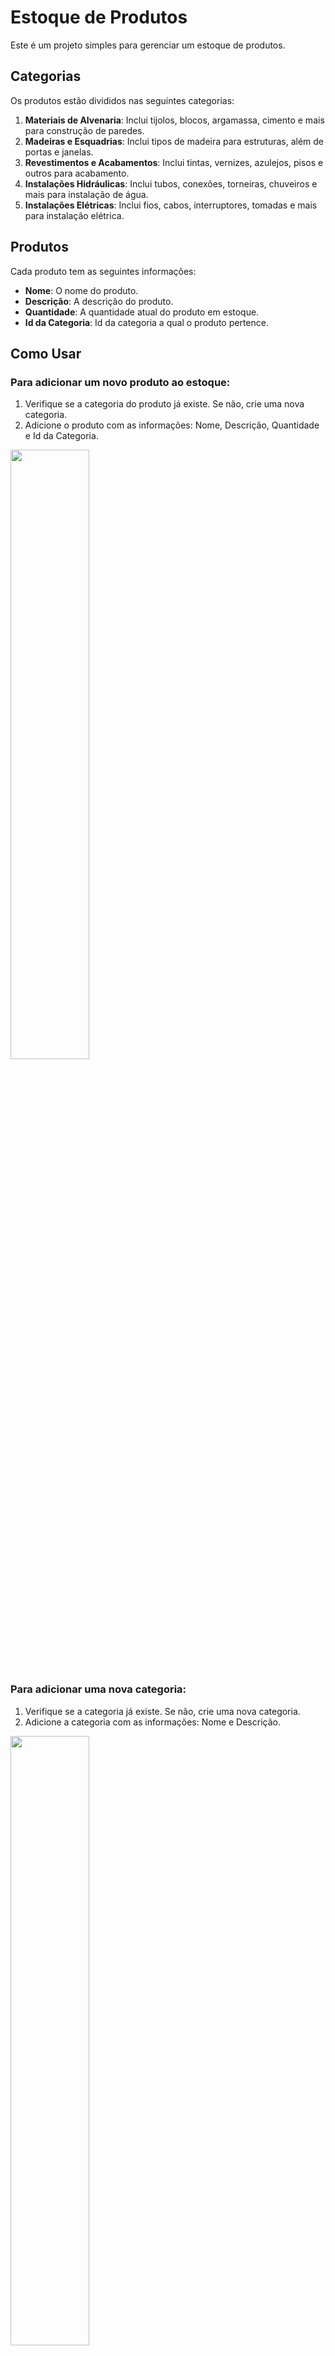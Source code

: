 # Estoque de Produtos

Este é um projeto simples para gerenciar um estoque de produtos.

## Categorias

Os produtos estão divididos nas seguintes categorias:

1. **Materiais de Alvenaria**: Inclui tijolos, blocos, argamassa, cimento e mais para construção de paredes.
2. **Madeiras e Esquadrias**: Inclui tipos de madeira para estruturas, além de portas e janelas.
3. **Revestimentos e Acabamentos**: Inclui tintas, vernizes, azulejos, pisos e outros para acabamento.
4. **Instalações Hidráulicas**: Inclui tubos, conexões, torneiras, chuveiros e mais para instalação de água.
5. **Instalações Elétricas**: Inclui fios, cabos, interruptores, tomadas e mais para instalação elétrica.

## Produtos

Cada produto tem as seguintes informações:

- **Nome**: O nome do produto.
- **Descrição**: A descrição do produto.
- **Quantidade**: A quantidade atual do produto em estoque.
- **Id da Categoria**: Id da categoria a qual o produto pertence.

## Como Usar

### Para adicionar um novo produto ao estoque:

1. Verifique se a categoria do produto já existe. Se não, crie uma nova categoria.
2. Adicione o produto com as informações: Nome, Descrição, Quantidade e Id da Categoria.

<img src="https://github.com/andrejava2022/Stock/blob/main/Stock/Assets/CreateProduct.png" width="50%" height="50%">

### Para adicionar uma nova categoria:

1. Verifique se a categoria já existe. Se não, crie uma nova categoria.
2. Adicione a categoria com as informações: Nome e Descrição.

<img src="https://github.com/andrejava2022/Stock/blob/main/Stock/Assets/CreateCategory.png" width="50%" height="50%">

### Para alterar uma categoria:

1. Verifique se a categoria já existe.
2. Informe o Id da Categoria e os novos dados da Categoria.

<img src="https://github.com/andrejava2022/Stock/blob/main/Stock/Assets/UpdateCategory.png" width="50%" height="50%">

### Para alterar um produto:

1. Verifique se o produto existe.
2. Informe o Id do produto, e as informações: Id, Nome, Descrição, Quantidade e Id da Categoria.

<img src="https://github.com/andrejava2022/Stock/blob/main/Stock/Assets/UpdateProduct.png" width="50%" height="50%">

## Métodos disponíveis:

<img src="https://github.com/andrejava2022/Stock/blob/main/Stock/Assets/Products.png" width="50%" height="100%">

<img src="https://github.com/andrejava2022/Stock/blob/main/Stock/Assets/Categories.png" width="50%" height="100%">

## Observação

Projeto simples para treino na criação de web API's.


